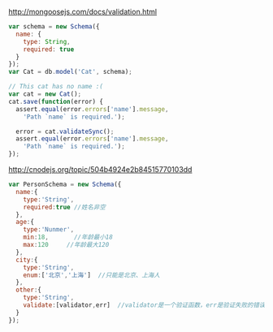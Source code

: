 <http://mongoosejs.com/docs/validation.html>
``` javascript
var schema = new Schema({
  name: {
    type: String,
    required: true
  }
});
var Cat = db.model('Cat', schema);

// This cat has no name :(
var cat = new Cat();
cat.save(function(error) {
  assert.equal(error.errors['name'].message,
    'Path `name` is required.');

  error = cat.validateSync();
  assert.equal(error.errors['name'].message,
    'Path `name` is required.');
});
```


<http://cnodejs.org/topic/504b4924e2b84515770103dd>
``` javascript
var PersonSchema = new Schema({
  name:{
    type:'String',
    required:true //姓名非空
  },
  age:{
    type:'Nunmer',
    min:18,       //年龄最小18
    max:120     //年龄最大120
  },
  city:{
    type:'String',
    enum:['北京','上海']  //只能是北京、上海人
  },
  other:{
    type:'String',
    validate:[validator,err]  //validator是一个验证函数，err是验证失败的错误信息
  }
});
```
